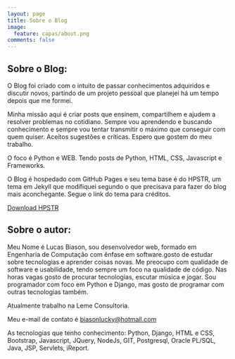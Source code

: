 ```yaml
---
layout: page
title: Sobre o Blog
image:
  feature: capas/about.png
comments: false
---
```


## Sobre o Blog:
O Blog foi criado com o intuito de passar conhecimentos adquiridos e discutir novos, partindo de um projeto pessoal que planejei há um tempo depois que me formei.

Minha missão aqui é criar posts que ensinem, compartilhem e ajudem a resolver problemas no cotidiano. Sempre vou aprendendo e buscando conhecimento e sempre vou tentar transmitir o máximo que conseguir com quem quiser. Aceitos sugestões  e criticas. Espero que gostem do meu trabalho.

O foco é Python e WEB. Tendo posts de Python, HTML, CSS, Javascript e Frameworks.

O Blog é hospedado com GitHub Pages e seu tema base é do HPSTR, um tema em Jekyll que modifiquei segundo o que precisava para fazer do blog mais aconchegante. Segue o link do tema para créditos.
<div markdown="0"><a href="https://github.com/mmistakes/hpstr-jekyll-theme" class="btn btn-success">Download HPSTR</a></div>


## Sobre o autor:

Meu Nome é Lucas Biason, sou desenvolvedor web, formado em Engenharia de Computação com ênfase em software.gosto de estudar sobre tecnologias e aprender coisas novas. Me preocupo com qualidade de software e usabilidade, tendo sempre um foco na qualidade de código. Nas horas vagas gosto de procurar tecnologias, escutar música e jogar. Sou programador com foco em Python e Django, mas gosto de programar com outras tecnologias também.

Atualmente trabalho na Leme Consultoria.

Meu e-mail de contato é biasonlucky@hotmail.com 

As tecnologias que tenho conhecimento: Python, Django, HTML e CSS, Bootstrap, Javascript, JQuery, NodeJs, GIT, Postgresql, Oracle PL/SQL, Java, JSP, Servlets, iReport.
